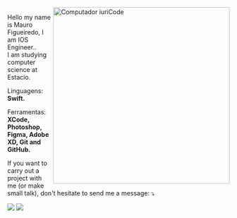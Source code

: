 <img src="https://raw.githubusercontent.com/MicaelliMedeiros/micaellimedeiros/master/image/computer-illustration.png" min-width="400px" max-width="400px" width="400px" align="right" alt="Computador iuriCode">

<p align="left"> 
  Hello my name is Mauro Figueiredo, I am IOS Engineer.</strong>.<br>
  I am studying computer science at Estacio.
</p>

<p align="left">
  Linguagens: <strong>Swift.</strong>
</p>

<p align="left">
  Ferramentas: <strong>XCode, Photoshop, Figma, Adobe XD, Git and GitHub.</strong>
</p>

<p align="left">
  If you want to carry out a project with me (or make small talk), don't hesitate to send me a message:  ⤵️
</p>

<p align="left">

  <a href="#" alt="Linkedin">
  <img src="https://img.shields.io/badge/-Linkedin-0e76a8?style=flat-square&logo=Linkedin&logoColor=white&link=https://www.linkedin.com/in/mauro-figueiredo-4b7014154/" /></a>

  <a href="#" alt="Instagram">
  <img src="https://img.shields.io/badge/-Instagram-DF0174?style=flat-square&labelColor=DF0174&logo=instagram&logoColor=white&link=https://www.instagram.com/maurogonzag/"/></a>
</p>  
